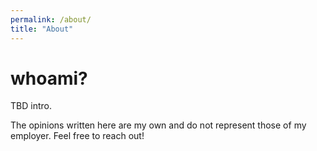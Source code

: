 ```yaml
---
permalink: /about/
title: "About"
---
```


# whoami?

TBD intro.

The opinions written here are my own and do not represent those of my employer. Feel free to reach out!
